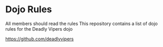 Dojo Rules
==========
All members should read the rules
This repository contains a list of dojo rules for the Deadly Vipers dojo

https://github.com/deadlyvipers